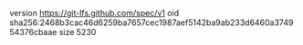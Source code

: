 version https://git-lfs.github.com/spec/v1
oid sha256:2468b3cac46d6259ba7657cec1987aef5142ba9ab233d6460a374954376cbaae
size 5230
